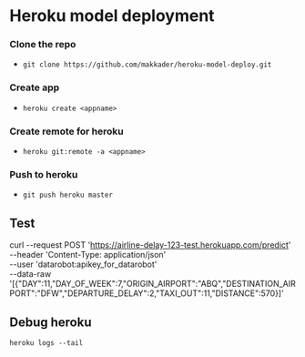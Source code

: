 # Heroku model deployment

### Clone the repo

- `git clone https://github.com/makkader/heroku-model-deploy.git`

### Create app

- `heroku create <appname>`

### Create remote for heroku

- `heroku git:remote -a <appname>`

### Push to heroku

- `git push heroku master`

## Test

curl --request POST 'https://airline-delay-123-test.herokuapp.com/predict' \
--header 'Content-Type: application/json' \
--user 'datarobot:apikey_for_datarobot' \
--data-raw '[{"DAY":11,"DAY_OF_WEEK":7,"ORIGIN_AIRPORT":"ABQ","DESTINATION_AIRPORT":"DFW","DEPARTURE_DELAY":2,"TAXI_OUT":11,"DISTANCE":570}]'

## Debug heroku

`heroku logs --tail`
